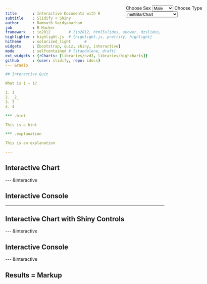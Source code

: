 ```yaml
---
title       : Interactive Documents with R
subtitle    : Slidify + Shiny
author      : Ramnath Vaidyanathan
job         : R Hacker
framework   : io2012        # {io2012, html5slides, shower, dzslides, ...}
highlighter : highlight.js  # {highlight.js, prettify, highlight}
hitheme     : solarized_light      # 
widgets     : [bootstrap, quiz, shiny, interactive]          
mode        : selfcontained # {standalone, draft}
ext_widgets : {rCharts: [libraries/nvd3, libraries/highcharts]}
github      : {user: slidify, repo: idocs}
--- &radio

## Interactive Quiz

What is 1 + 1?

1. 1
2. _2_
3. 3
4. 4

*** .hint

This is a hint

*** .explanation

This is an explanation

---
```


## Interactive Chart


<div id = 'chart1' class = 'rChart nvd3'></div>
<script type='text/javascript'>
 $(document).ready(function(){
      drawchart1()
    });
    function drawchart1(){  
      var opts = {
 "dom": "chart1",
"width":    800,
"height":    400,
"x": "Hair",
"y": "Freq",
"group": "Eye",
"type": "multiBarChart",
"id": "chart1" 
},
        data = [
 {
 "Hair": "Black",
"Eye": "Brown",
"Sex": "Male",
"Freq":             32 
},
{
 "Hair": "Brown",
"Eye": "Brown",
"Sex": "Male",
"Freq":             53 
},
{
 "Hair": "Red",
"Eye": "Brown",
"Sex": "Male",
"Freq":             10 
},
{
 "Hair": "Blond",
"Eye": "Brown",
"Sex": "Male",
"Freq":              3 
},
{
 "Hair": "Black",
"Eye": "Blue",
"Sex": "Male",
"Freq":             11 
},
{
 "Hair": "Brown",
"Eye": "Blue",
"Sex": "Male",
"Freq":             50 
},
{
 "Hair": "Red",
"Eye": "Blue",
"Sex": "Male",
"Freq":             10 
},
{
 "Hair": "Blond",
"Eye": "Blue",
"Sex": "Male",
"Freq":             30 
},
{
 "Hair": "Black",
"Eye": "Hazel",
"Sex": "Male",
"Freq":             10 
},
{
 "Hair": "Brown",
"Eye": "Hazel",
"Sex": "Male",
"Freq":             25 
},
{
 "Hair": "Red",
"Eye": "Hazel",
"Sex": "Male",
"Freq":              7 
},
{
 "Hair": "Blond",
"Eye": "Hazel",
"Sex": "Male",
"Freq":              5 
},
{
 "Hair": "Black",
"Eye": "Green",
"Sex": "Male",
"Freq":              3 
},
{
 "Hair": "Brown",
"Eye": "Green",
"Sex": "Male",
"Freq":             15 
},
{
 "Hair": "Red",
"Eye": "Green",
"Sex": "Male",
"Freq":              7 
},
{
 "Hair": "Blond",
"Eye": "Green",
"Sex": "Male",
"Freq":              8 
} 
]
  
      if(!(opts.type==="pieChart" || opts.type==="sparklinePlus" || opts.type==="bulletChart")) {
        var data = d3.nest()
          .key(function(d){
            //return opts.group === undefined ? 'main' : d[opts.group]
            //instead of main would think a better default is opts.x
            return opts.group === undefined ? opts.y : d[opts.group];
          })
          .entries(data);
      }
      
      if (opts.disabled != undefined){
        data.map(function(d, i){
          d.disabled = opts.disabled[i]
        })
      }
      
      nv.addGraph(function() {
        var chart = nv.models[opts.type]()
          .width(opts.width)
          .height(opts.height)
          
        if (opts.type != "bulletChart"){
          chart
            .x(function(d) { return d[opts.x] })
            .y(function(d) { return d[opts.y] })
        }
          
         
        
          
        

        
        
        
      
       d3.select("#" + opts.id)
        .append('svg')
        .datum(data)
        .transition().duration(500)
        .call(chart);

       nv.utils.windowResize(chart.update);
       return chart;
      });
    };
</script>

--- &interactive

## Interactive Console

<textarea class='interactive' id='interactive{{slide.num}}' data-cell='{{slide.num}}' data-results='asis' style='display:none'>require(googleVis)
M1 <- gvisMotionChart(Fruits, idvar = 'Fruit', timevar = 'Year')
print(M1, tag = 'chart')</textarea>

---

## Interactive Chart with Shiny Controls
<script>
$(document).ready(function(){
     $(".draggable").draggable();
    });
</script>

<div class="row-fluid">
  <div class="modal draggable" id="controls" style="top:60px;left:auto;right:20px;bottom:auto;width:330px;height:auto;position:fixed;cursor:move;">
    <label class="control-label" for="sex">Choose Sex</label>
    <select id="sex"><option value="Male" selected>Male</option>
<option value="Female">Female</option></select>
    <script type="application/json" data-for="sex" data-nonempty="">{}</script>
    <label class="control-label" for="type">Choose Type</label>
    <select id="type"><option value="multiBarChart" selected>multiBarChart</option>
<option value="multiBarHorizontalChart">multiBarHorizontalChart</option></select>
    <script type="application/json" data-for="type" data-nonempty="">{}</script>
  </div>
  <script>$(".draggable").draggable();</script>
  <div class="span8">
    <div id="nvd3plot" class="shiny-html-output nvd3 rChart"></div>
  </div>
</div>


--- &interactive

## Interactive Console

<textarea class='interactive' id='interactive{{slide.num}}' data-cell='{{slide.num}}' data-results='asis' style='display:none'>require(rCharts)
a <- Highcharts$new()
a$chart(type = "spline")
a$series(data = c(1, 3, 2, 4, 5, 4, 6, 2, 3, 5, NA), dashStyle = "longdash")
a$series(data = c(NA, 4, 1, 3, 4, 2, 9, 1, 2, 3, 4), dashStyle = "shortdot")
a$legend(symbolWidth = 80)
a$print('chart3')
</textarea>


--- &interactive

## Results = Markup

<textarea class='interactive' id='interactive{{slide.num}}' data-cell='{{slide.num}}' data-results='markup' style='display:none'>require(xtable)
options(xtable.type = 'html')
xtable(head(mtcars))
</textarea>
























